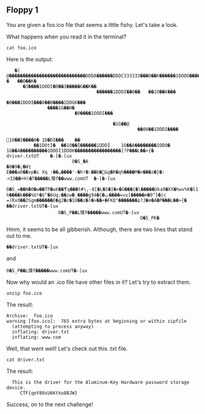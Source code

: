 ## Floppy 1

You are given a foo.ico file that seems a little fishy. Let's take a look.

What happens when you read it in the terminal?


```
cat foo.ico
```

Here is the output:

```
   �( @����������������������������DDDA������DDDC333333���O��K������1OOOO�������G��K�������1����DDDI����������G��K������1ODOI�������G��K�������1��DDDI��	�	��O��K�
      �3����1OODI�0��3�����G��K��
                                 ������1DDDI��0��	��1O��K���
                                                                  �0���1DDOI���0��0����1DDGK���
               ����1G��H�
                         �0����1OODI���

                                       �1G��@	
                                                ��00��1DDDI����
                                                               𙐘1O��I����0�	1D�DI���	��
          ��1DOtI�	��1O��I������1DDDI    1O��A��������1ODO�	1G��A����������1DDDI1DDDK�����������������]?P���L��>{�
driver.txtUT	�-[�-[ux
                        O�S_�A
�0�9�;�Wҭ
E���a6��vp�i Xq	:��ٻ����'-�h!�:��b�&g�R�qh����M�n���z�}�:	܁<IO��+H(�T�����L慄f��www.comUT	�-[�-[ux
                        O�S_=��N�0�w��TP�wɆ��Ⲯq���t#\,-8[�L�S�]�<�G���{�\�����Uka9�XX�%wv%K�l1	h����k���%U!�G^�6Uq;��zw�_����g94�{�ٽ����=v±[�����m�9^}�|c	=)RxO��2Sgm������E�g2�c�1U��z�)�>��+�FKQ"�������ʑ?J�ѿ�A�P���L��>{�
��driver.txtUT�-[ux
                   O�S_P��L慄f�����www.comUT�-[ux
                                                 O�S_PK�
```

Hmm, it seems to be all gibberish. Although, there are two lines that stand out to me.

```
��driver.txtUT�-[ux
```

and

```
O�S_P��L慄f�����www.comUT�-[ux
```

Now why would an .ico file have other files in it? Let's try to extract them.

```
unzip foo.ico
```
The result:

```
Archive:  foo.ico
warning [foo.ico]:  765 extra bytes at beginning or within zipfile
  (attempting to process anyway)
  inflating: driver.txt              
  inflating: www.com            
```

Well, that went well!
Let's check out this .txt file.

```
cat driver.txt
```

The result:
  
```
  This is the driver for the Aluminum-Key Hardware password storage device.
     CTF{qeY80sU6Ktko8BJW}
```

Success, on to the next challenge!
